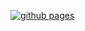 [![github pages](https://github.com/FledgeXu/fledgexu.github.io/actions/workflows/deploy.yaml/badge.svg)](https://github.com/FledgeXu/fledgexu.github.io/actions/workflows/deploy.yaml)
